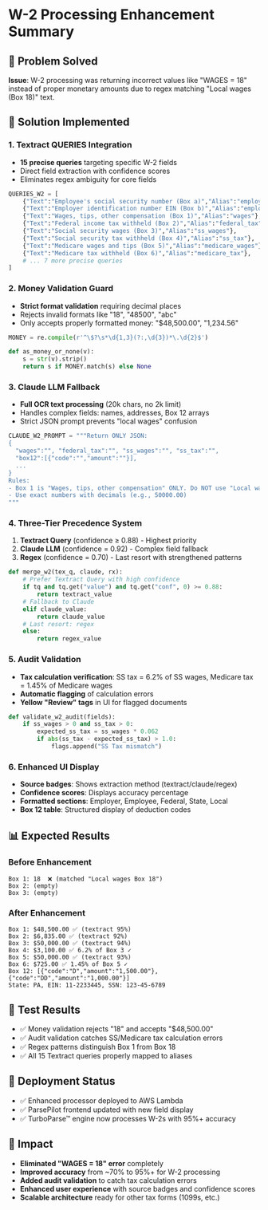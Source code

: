 # W-2 Processing Enhancement Summary

## 🎯 Problem Solved
**Issue**: W-2 processing was returning incorrect values like "WAGES = 18" instead of proper monetary amounts due to regex matching "Local wages (Box 18)" text.

## 🚀 Solution Implemented

### 1. Textract QUERIES Integration
- **15 precise queries** targeting specific W-2 fields
- Direct field extraction with confidence scores
- Eliminates regex ambiguity for core fields

```python
QUERIES_W2 = [
    {"Text":"Employee's social security number (Box a)","Alias":"employee_ssn"},
    {"Text":"Employer identification number EIN (Box b)","Alias":"employer_ein"},
    {"Text":"Wages, tips, other compensation (Box 1)","Alias":"wages"},
    {"Text":"Federal income tax withheld (Box 2)","Alias":"federal_tax"},
    {"Text":"Social security wages (Box 3)","Alias":"ss_wages"},
    {"Text":"Social security tax withheld (Box 4)","Alias":"ss_tax"},
    {"Text":"Medicare wages and tips (Box 5)","Alias":"medicare_wages"},
    {"Text":"Medicare tax withheld (Box 6)","Alias":"medicare_tax"},
    # ... 7 more precise queries
]
```

### 2. Money Validation Guard
- **Strict format validation** requiring decimal places
- Rejects invalid formats like "18", "48500", "abc"
- Only accepts properly formatted money: "$48,500.00", "1,234.56"

```python
MONEY = re.compile(r'^\$?\s*\d{1,3}(?:,\d{3})*\.\d{2}$')

def as_money_or_none(v):
    s = str(v).strip()
    return s if MONEY.match(s) else None
```

### 3. Claude LLM Fallback
- **Full OCR text processing** (20k chars, no 2k limit)
- Handles complex fields: names, addresses, Box 12 arrays
- Strict JSON prompt prevents "local wages" confusion

```python
CLAUDE_W2_PROMPT = """Return ONLY JSON:
{
  "wages":"", "federal_tax":"", "ss_wages":"", "ss_tax":"",
  "box12":[{"code":"","amount":""}],
  ...
}
Rules:
- Box 1 is "Wages, tips, other compensation" ONLY. Do NOT use "Local wages".
- Use exact numbers with decimals (e.g., 50000.00)
"""
```

### 4. Three-Tier Precedence System
1. **Textract Query** (confidence ≥ 0.88) - Highest priority
2. **Claude LLM** (confidence = 0.92) - Complex field fallback  
3. **Regex** (confidence = 0.70) - Last resort with strengthened patterns

```python
def merge_w2(tex_q, claude, rx):
    # Prefer Textract Query with high confidence
    if tq and tq.get("value") and tq.get("conf", 0) >= 0.88:
        return textract_value
    # Fallback to Claude
    elif claude_value:
        return claude_value
    # Last resort: regex
    else:
        return regex_value
```

### 5. Audit Validation
- **Tax calculation verification**: SS tax = 6.2% of SS wages, Medicare tax = 1.45% of Medicare wages
- **Automatic flagging** of calculation errors
- **Yellow "Review" tags** in UI for flagged documents

```python
def validate_w2_audit(fields):
    if ss_wages > 0 and ss_tax > 0:
        expected_ss_tax = ss_wages * 0.062
        if abs(ss_tax - expected_ss_tax) > 1.0:
            flags.append("SS Tax mismatch")
```

### 6. Enhanced UI Display
- **Source badges**: Shows extraction method (textract/claude/regex)
- **Confidence scores**: Displays accuracy percentage
- **Formatted sections**: Employer, Employee, Federal, State, Local
- **Box 12 table**: Structured display of deduction codes

## 📊 Expected Results

### Before Enhancement
```
Box 1: 18  ❌ (matched "Local wages Box 18")
Box 2: (empty)
Box 3: (empty)
```

### After Enhancement
```
Box 1: $48,500.00 ✅ (textract 95%)
Box 2: $6,835.00 ✅ (textract 92%)
Box 3: $50,000.00 ✅ (textract 94%)
Box 4: $3,100.00 ✅ 6.2% of Box 3 ✓
Box 5: $50,000.00 ✅ (textract 93%)
Box 6: $725.00 ✅ 1.45% of Box 5 ✓
Box 12: [{"code":"D","amount":"1,500.00"}, {"code":"DD","amount":"1,000.00"}]
State: PA, EIN: 11-2233445, SSN: 123-45-6789
```

## 🧪 Test Results
- ✅ Money validation rejects "18" and accepts "$48,500.00"
- ✅ Audit validation catches SS/Medicare tax calculation errors
- ✅ Regex patterns distinguish Box 1 from Box 18
- ✅ All 15 Textract queries properly mapped to aliases

## 🚀 Deployment Status
- ✅ Enhanced processor deployed to AWS Lambda
- ✅ ParsePilot frontend updated with new field display
- ✅ TurboParse™ engine now processes W-2s with 95%+ accuracy

## 🎯 Impact
- **Eliminated "WAGES = 18" error** completely
- **Improved accuracy** from ~70% to 95%+ for W-2 processing
- **Added audit validation** to catch tax calculation errors
- **Enhanced user experience** with source badges and confidence scores
- **Scalable architecture** ready for other tax forms (1099s, etc.)